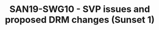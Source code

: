 ---
categories:
- san19
description: TBD
image:
  featured: 'true'
  path: /assets/images/featured-images/san19/SAN19-SWG10.png
session_attendee_num: '15'
session_id: SAN19-SWG10
session_room: Sunset 1 (Developer Room)
session_slot:
  end_time: '2019-09-25 16:30:00'
  start_time: '2019-09-25 16:00:00'
session_speakers:
- speaker_bio: Joakim has been a Linux user for about 15 years where he spent most
    of the time in his professional career working with security for embedded devices.
    The last five years he has been heading Security Working Group in Linaro who are
    working with various upstream projects related to Security where OP-TEE is one
    of the key projects for that group.
  speaker_company: Linaro
  speaker_image: /assets/images/speakers/san19/joakim-bech.jpg
  speaker_location: Sweden
  speaker_name: Joakim Bech
  speaker_position: Principal Engineer Security
  speaker_url: http://joakimbech.com
  speaker_username: joakim.bech
session_track: Security
tag: session
tags:
- Multimedia
title: SAN19-SWG10 - SVP issues and proposed DRM changes (Sunset 1)
---
